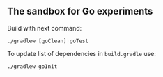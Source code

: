 
## The sandbox for Go experiments

Build with next command:

    ./gradlew [goClean] goTest

To update list of dependencies in `build.gradle` use:

    ./gradlew goInit
